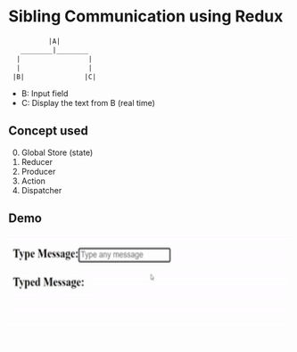 # Sibling Communication using Redux
   
              |A|
       ________|________
      |                 |
      |                 |
     |B|               |C|
     
- B: Input field
- C: Display the text from B (real time)
      
   
## Concept used
0. Global Store (state)
1. Reducer
2. Producer
3. Action
4. Dispatcher

## Demo

<img src="https://github.com/arpitpatel1501/sibling-communication-redux-react/blob/main/sibling-communication.gif" width="600" height="200" />
